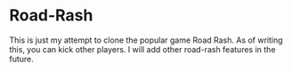 # Road-Rash

This is just my attempt to clone the popular game Road Rash. As of writing this, you can kick other players.
I will add other road-rash features in the future.

